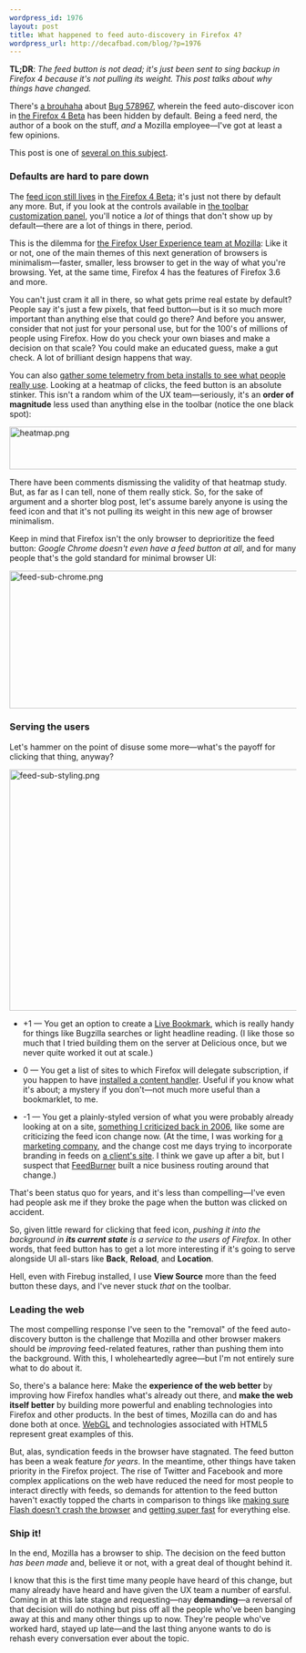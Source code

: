 ```yaml
--- 
wordpress_id: 1976
layout: post
title: What happened to feed auto-discovery in Firefox 4?
wordpress_url: http://decafbad.com/blog/?p=1976
---
```

**TL;DR**: <em>The feed button is not dead; it's just been sent to sing backup in Firefox 4 because it's not pulling its weight. This post talks about why things have changed.</em>

There's [a brouhaha](http://camendesign.com/rss_a_reply) about [Bug 578967](https://bugzilla.mozilla.org/show_bug.cgi?id=578967), wherein the feed auto-discover icon in [the Firefox 4 Beta](http://www.mozilla.com/en-US/firefox/beta/) has been hidden by default. Being a feed nerd, the author of a book on the stuff, *and* a Mozilla employee—I've got at least a few opinions.

This post is one of [several on this subject](http://decafbad.com/blog/tag/bug578967).

### Defaults are hard to pare down

The [feed icon still lives](http://decafbad.com/blog/2011/01/15/how-to-use-feed-auto-discovery-in-firefox-4) in [the Firefox 4 Beta](http://www.mozilla.com/en-US/firefox/beta/); it's just not there by default any more. But, if you look at the controls available in [the toolbar customization panel](http://decafbad.com/blog/wp-content/uploads/2011/01/feed-sub-01.png), you'll notice a *lot* of things that don't show up by default—there are a lot of things in there, period.

This is the dilemma for [the Firefox User Experience team at Mozilla](http://planet.firefox.com/ux/): Like it or not, one of the main themes of this next generation of browsers is minimalism—faster, smaller, less browser to get in the way of what you're browsing. Yet, at the same time, Firefox 4 has the features of Firefox 3.6 and more.

You can't just cram it all in there, so what gets prime real estate by default? People say it's just a few pixels, that feed button—but is it so much more important than anything else that could go there? And before you answer, consider that not just for your personal use, but for the 100's of millions of people using Firefox. How do you check your own biases and make a decision on that scale? You could make an educated guess, make a gut check. A lot of brilliant design happens that way.

You can also [gather some telemetry from beta installs to see what people really use](https://heatmap.mozillalabs.com/). Looking at a heatmap of clicks, the feed button is an absolute stinker. This isn't a random whim of the UX team—seriously, it's an **order of magnitude** less used than anything else in the toolbar (notice the one black spot):

[<img src="http://decafbad.com/blog/wp-content/uploads/2011/01/heatmap.png" alt="heatmap.png" border="0" width="600" height="75" />](https://heatmap.mozillalabs.com/)

There have been comments dismissing the validity of that heatmap study. But, as far as I can tell, none of them really stick. So, for the sake of argument and a shorter blog post, let's assume barely anyone is using the feed icon and that it's not pulling its weight in this new age of browser minimalism.

Keep in mind that Firefox isn't the only browser to deprioritize the feed button: *Google Chrome doesn't even have a feed button at all*, and for many people that's the gold standard for minimal browser UI:

<img src="http://decafbad.com/blog/wp-content/uploads/2011/01/feed-sub-chrome.png" alt="feed-sub-chrome.png" border="0" width="600" height="242" />

<a name="serving"></a>
### Serving the users

Let's hammer on the point of disuse some more—what's the payoff for clicking that thing, anyway?

<img src="http://decafbad.com/blog/wp-content/uploads/2011/01/feed-sub-styling.png" alt="feed-sub-styling.png" border="0" width="600" height="424" />

* +1 — You get an option to create a [Live Bookmark](http://www.mozilla.com/en-US/firefox/livebookmarks.html), which is really handy for things like Bugzilla searches or light headline reading. (I like those so much that I tried building them on the server at Delicious once, but we never quite worked it out at scale.)

* 0 — You get a list of sites to which Firefox will delegate subscription, if you happen to have [installed a content handler](https://developer.mozilla.org/En/DOM:window.navigator.registerContentHandler). Useful if you know what it's about; a mystery if you don't—not much more useful than a bookmarklet, to me.

* -1 — You get a plainly-styled version of what you were probably already looking at on a site, [something I criticized back in 2006](http://decafbad.com/blog/2006/11/02/firefox-20-breaks-client-side-xsl-for-rss-and-atom-feeds), like some are criticizing the feed icon change now.  (At the time, I was working for [a marketing company](http://organic.com), and the change cost me days trying to incorporate branding in feeds on [a client's site](http://www.jeep.com/en/autoshow/feeds/jeep-all.xml). I think we gave up after a bit, but I suspect that [FeedBurner](http://feedburner.com) built a nice business routing around that change.)

That's been status quo for years, and it's less than compelling—I've even had people ask me if they broke the page when the button was clicked on accident.

So, given little reward for clicking that feed icon, *pushing it into the background in **its current state** is a service to the users of Firefox*. In other words, that feed button has to get a lot more interesting if it's going to serve alongside UI all-stars like **Back**, **Reload**, and **Location**. 

Hell, even with Firebug installed, I use **View Source** more than the feed button these days, and I've never stuck *that* on the toolbar.

### Leading the web

The most compelling response I've seen to the "removal" of the feed auto-discovery button is the challenge that Mozilla and other browser makers should be *improving* feed-related features, rather than pushing them into the background. With this, I wholeheartedly agree—but I'm not entirely sure what to do about it.

So, there's a balance here: Make the **experience of the web better** by improving how Firefox handles what's already out there, and **make the web itself better** by building more powerful and enabling technologies into Firefox and other products. In the best of times, Mozilla can do and has done both at once. [WebGL](http://en.wikipedia.org/wiki/WebGL) and technologies associated with HTML5 represent great examples of this.

But, alas, syndication feeds in the browser have stagnated. The feed button has been a weak feature *for years*. In the meantime, other things have taken priority in the Firefox project. The rise of Twitter and Facebook and more complex applications on the web have reduced the need for most people to interact directly with feeds, so demands for attention to the feed button haven't exactly topped the charts in comparison to things like [making sure Flash doesn't crash the browser](https://support.mozilla.com/en-US/kb/The%20Adobe%20Flash%20plugin%20has%20crashed) and [getting super fast](http://arewefastyet.com/) for everything else. 

### Ship it!

In the end, Mozilla has a browser to ship. The decision on the feed button *has been made* and, believe it or not, with a great deal of thought behind it. 

I know that this is the first time many people have heard of this change, but many already have heard and have given the UX team a number of earsful. Coming in at this late stage and requesting—nay **demanding**—a reversal of that decision will do nothing but piss off all the people who've been banging away at this and many other things up to now. They're people who've worked hard, stayed up late—and the last thing anyone wants to do is rehash every conversation ever about the topic.
